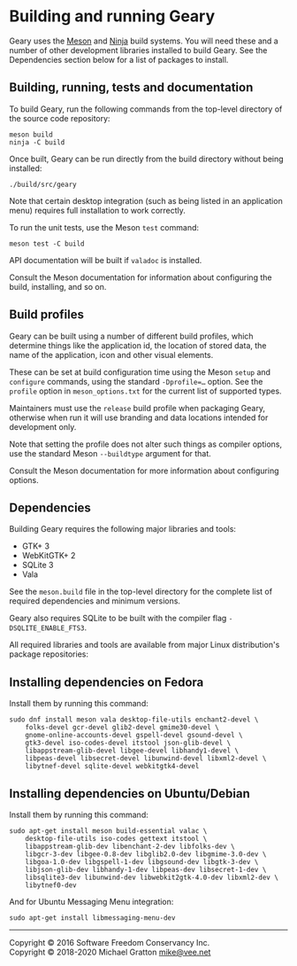 Building and running Geary
==========================

Geary uses the [Meson](http://mesonbuild.com) and
[Ninja](https://ninja-build.org) build systems. You will need these
and a number of other development libraries installed to build
Geary. See the Dependencies section below for a list of packages to
install.

Building, running, tests and documentation
------------------------------------------

To build Geary, run the following commands from the top-level
directory of the source code repository:

```
meson build
ninja -C build
```

Once built, Geary can be run directly from the build directory without
being installed:

```
./build/src/geary
```

Note that certain desktop integration (such as being listed in an
application menu) requires full installation to work correctly.

To run the unit tests, use the Meson `test` command:

```
meson test -C build
```

API documentation will be built if `valadoc` is installed.

Consult the Meson documentation for information about configuring the
build, installing, and so on.

Build profiles
--------------

Geary can be built using a number of different build profiles, which
determine things like the application id, the location of stored data,
the name of the application, icon and other visual elements.

These can be set at build configuration time using the Meson `setup`
and `configure` commands, using the standard `-Dprofile=…` option. See
the `profile` option in `meson_options.txt` for the current list of
supported types.

Maintainers must use the `release` build profile when packaging Geary,
otherwise when run it will use branding and data locations intended
for development only.

Note that setting the profile does not alter such things as compiler
options, use the standard Meson `--buildtype` argument for that.

Consult the Meson documentation for more information about configuring
options.

Dependencies
------------

Building Geary requires the following major libraries and tools:

 * GTK+ 3
 * WebKitGTK+ 2
 * SQLite 3
 * Vala

See the `meson.build` file in the top-level directory for the complete
list of required dependencies and minimum versions.

Geary also requires SQLite to be built with the compiler flag
`-DSQLITE_ENABLE_FTS3`.

All required libraries and tools are available from major Linux
distribution's package repositories:

Installing dependencies on Fedora
---------------------------------

Install them by running this command:

```
sudo dnf install meson vala desktop-file-utils enchant2-devel \
    folks-devel gcr-devel glib2-devel gmime30-devel \
    gnome-online-accounts-devel gspell-devel gsound-devel \
    gtk3-devel iso-codes-devel itstool json-glib-devel \
    libappstream-glib-devel libgee-devel libhandy1-devel \
    libpeas-devel libsecret-devel libunwind-devel libxml2-devel \
    libytnef-devel sqlite-devel webkitgtk4-devel
```

Installing dependencies on Ubuntu/Debian
----------------------------------------

Install them by running this command:

```
sudo apt-get install meson build-essential valac \
    desktop-file-utils iso-codes gettext itstool \
    libappstream-glib-dev libenchant-2-dev libfolks-dev \
    libgcr-3-dev libgee-0.8-dev libglib2.0-dev libgmime-3.0-dev \
    libgoa-1.0-dev libgspell-1-dev libgsound-dev libgtk-3-dev \
    libjson-glib-dev libhandy-1-dev libpeas-dev libsecret-1-dev \
    libsqlite3-dev libunwind-dev libwebkit2gtk-4.0-dev libxml2-dev \
    libytnef0-dev
```

And for Ubuntu Messaging Menu integration:

```
sudo apt-get install libmessaging-menu-dev
```

---
Copyright © 2016 Software Freedom Conservancy Inc.  
Copyright © 2018-2020 Michael Gratton <mike@vee.net>
